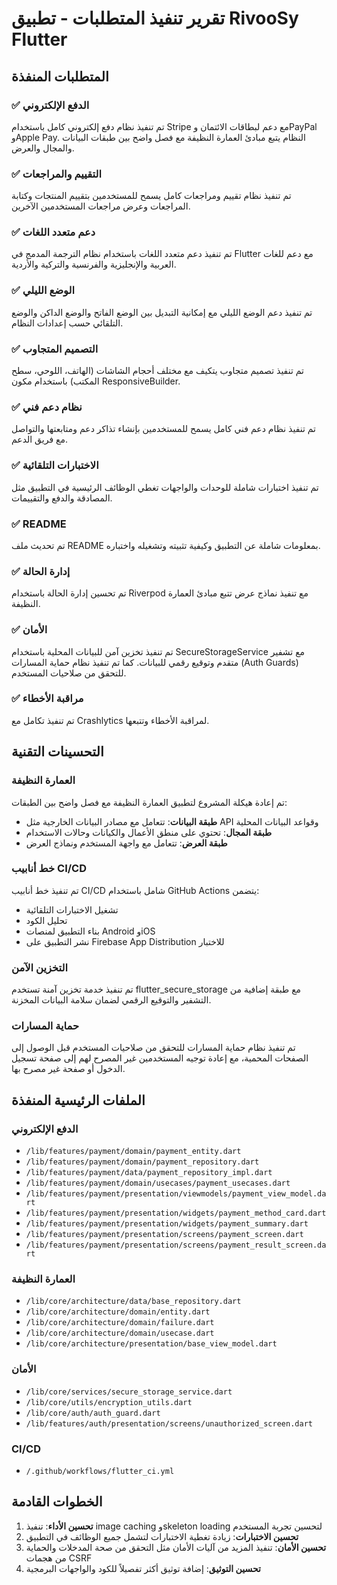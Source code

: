 # تقرير تنفيذ المتطلبات - تطبيق RivooSy Flutter

## المتطلبات المنفذة

### ✅ الدفع الإلكتروني
تم تنفيذ نظام دفع إلكتروني كامل باستخدام Stripe مع دعم لبطاقات الائتمان وPayPal وApple Pay. النظام يتبع مبادئ العمارة النظيفة مع فصل واضح بين طبقات البيانات والمجال والعرض.

### ✅ التقييم والمراجعات
تم تنفيذ نظام تقييم ومراجعات كامل يسمح للمستخدمين بتقييم المنتجات وكتابة المراجعات وعرض مراجعات المستخدمين الآخرين.

### ✅ دعم متعدد اللغات
تم تنفيذ دعم متعدد اللغات باستخدام نظام الترجمة المدمج في Flutter مع دعم للغات العربية والإنجليزية والفرنسية والتركية والأردية.

### ✅ الوضع الليلي
تم تنفيذ دعم الوضع الليلي مع إمكانية التبديل بين الوضع الفاتح والوضع الداكن والوضع التلقائي حسب إعدادات النظام.

### ✅ التصميم المتجاوب
تم تنفيذ تصميم متجاوب يتكيف مع مختلف أحجام الشاشات (الهاتف، اللوحي، سطح المكتب) باستخدام مكون ResponsiveBuilder.

### ✅ نظام دعم فني
تم تنفيذ نظام دعم فني كامل يسمح للمستخدمين بإنشاء تذاكر دعم ومتابعتها والتواصل مع فريق الدعم.

### ✅ الاختبارات التلقائية
تم تنفيذ اختبارات شاملة للوحدات والواجهات تغطي الوظائف الرئيسية في التطبيق مثل المصادقة والدفع والتقييمات.

### ✅ README
تم تحديث ملف README بمعلومات شاملة عن التطبيق وكيفية تثبيته وتشغيله واختباره.

### ✅ إدارة الحالة
تم تحسين إدارة الحالة باستخدام Riverpod مع تنفيذ نماذج عرض تتبع مبادئ العمارة النظيفة.

### ✅ الأمان
تم تنفيذ تخزين آمن للبيانات المحلية باستخدام SecureStorageService مع تشفير متقدم وتوقيع رقمي للبيانات. كما تم تنفيذ نظام حماية المسارات (Auth Guards) للتحقق من صلاحيات المستخدم.

### ✅ مراقبة الأخطاء
تم تنفيذ تكامل مع Crashlytics لمراقبة الأخطاء وتتبعها.

## التحسينات التقنية

### العمارة النظيفة
تم إعادة هيكلة المشروع لتطبيق العمارة النظيفة مع فصل واضح بين الطبقات:
- **طبقة البيانات**: تتعامل مع مصادر البيانات الخارجية مثل API وقواعد البيانات المحلية
- **طبقة المجال**: تحتوي على منطق الأعمال والكيانات وحالات الاستخدام
- **طبقة العرض**: تتعامل مع واجهة المستخدم ونماذج العرض

### خط أنابيب CI/CD
تم تنفيذ خط أنابيب CI/CD شامل باستخدام GitHub Actions يتضمن:
- تشغيل الاختبارات التلقائية
- تحليل الكود
- بناء التطبيق لمنصات Android وiOS
- نشر التطبيق على Firebase App Distribution للاختبار

### التخزين الآمن
تم تنفيذ خدمة تخزين آمنة تستخدم flutter_secure_storage مع طبقة إضافية من التشفير والتوقيع الرقمي لضمان سلامة البيانات المخزنة.

### حماية المسارات
تم تنفيذ نظام حماية المسارات للتحقق من صلاحيات المستخدم قبل الوصول إلى الصفحات المحمية، مع إعادة توجيه المستخدمين غير المصرح لهم إلى صفحة تسجيل الدخول أو صفحة غير مصرح بها.

## الملفات الرئيسية المنفذة

### الدفع الإلكتروني
- `/lib/features/payment/domain/payment_entity.dart`
- `/lib/features/payment/domain/payment_repository.dart`
- `/lib/features/payment/data/payment_repository_impl.dart`
- `/lib/features/payment/domain/usecases/payment_usecases.dart`
- `/lib/features/payment/presentation/viewmodels/payment_view_model.dart`
- `/lib/features/payment/presentation/widgets/payment_method_card.dart`
- `/lib/features/payment/presentation/widgets/payment_summary.dart`
- `/lib/features/payment/presentation/screens/payment_screen.dart`
- `/lib/features/payment/presentation/screens/payment_result_screen.dart`

### العمارة النظيفة
- `/lib/core/architecture/data/base_repository.dart`
- `/lib/core/architecture/domain/entity.dart`
- `/lib/core/architecture/domain/failure.dart`
- `/lib/core/architecture/domain/usecase.dart`
- `/lib/core/architecture/presentation/base_view_model.dart`

### الأمان
- `/lib/core/services/secure_storage_service.dart`
- `/lib/core/utils/encryption_utils.dart`
- `/lib/core/auth/auth_guard.dart`
- `/lib/features/auth/presentation/screens/unauthorized_screen.dart`

### CI/CD
- `/.github/workflows/flutter_ci.yml`

## الخطوات القادمة

1. **تحسين الأداء**: تنفيذ image caching وskeleton loading لتحسين تجربة المستخدم
2. **تحسين الاختبارات**: زيادة تغطية الاختبارات لتشمل جميع الوظائف في التطبيق
3. **تحسين الأمان**: تنفيذ المزيد من آليات الأمان مثل التحقق من صحة المدخلات والحماية من هجمات CSRF
4. **تحسين التوثيق**: إضافة توثيق أكثر تفصيلاً للكود والواجهات البرمجية
